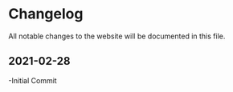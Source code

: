 # Changelog

All notable changes to the website will be documented in this file.

## 2021-02-28

-Initial Commit
